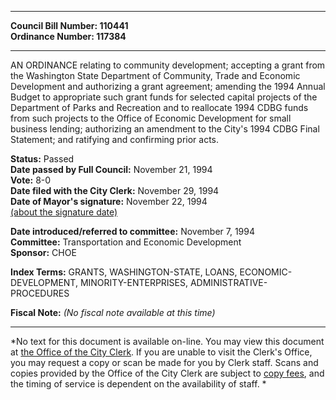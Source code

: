 * * * * *  
  
**Council Bill Number: [](#h0)[](#h2)110441**   
**Ordinance Number: 117384**  
  
* * * * *  
  
AN ORDINANCE relating to community development; accepting a grant from the Washington State Department of Community, Trade and Economic Development and authorizing a grant agreement; amending the 1994 Annual Budget to appropriate such grant funds for selected capital projects of the Department of Parks and Recreation and to reallocate 1994 CDBG funds from such projects to the Office of Economic Development for small business lending; authorizing an amendment to the City's 1994 CDBG Final Statement; and ratifying and confirming prior acts.  
  
**Status:** Passed   
**Date passed by Full Council:** November 21, 1994   
**Vote:** 8-0   
**Date filed with the City Clerk:** November 29, 1994   
**Date of Mayor's signature:** November 22, 1994   
[(about the signature date)](/~public/approvaldate.htm)   
  
  
**Date introduced/referred to committee:** November 7, 1994   
**Committee:** Transportation and Economic Development   
**Sponsor:** CHOE   
  
**Index Terms:** GRANTS, WASHINGTON-STATE, LOANS, ECONOMIC-DEVELOPMENT, MINORITY-ENTERPRISES, ADMINISTRATIVE-PROCEDURES  
  
**Fiscal Note:** *(No fiscal note available at this time)*  
  
* * * * *  
  
*No text for this document is available on-line. You may view this document at [the Office of the City Clerk](http://www.seattle.gov/leg/clerk/contactUs.htm). If you are unable to visit the Clerk's Office, you may request a copy or scan be made for you by Clerk staff. Scans and copies provided by the Office of the City Clerk are subject to [copy fees](http://clerk.seattle.gov/~public/clerkfees.htm), and the timing of service is dependent on the availability of staff. *  
  
  
